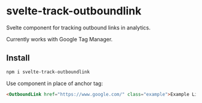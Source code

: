 # svelte-track-outboundlink
Svelte component for tracking outbound links in analytics.

Currently works with Google Tag Manager.

## Install

```sh
npm i svelte-track-outboundlink
```

Use component in place of anchor tag:

```html
<OutboundLink href="https://www.google.com/" class="example">Example Link</OutboundLink>
```